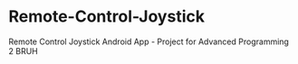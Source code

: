# Remote-Control-Joystick
Remote Control Joystick Android App - Project for Advanced Programming 2
BRUH
